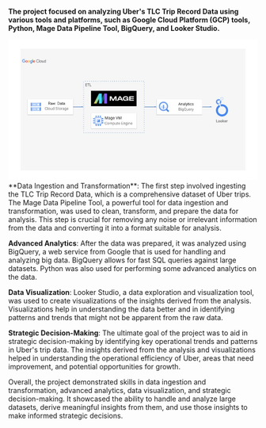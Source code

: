 **The project focused on analyzing Uber's TLC Trip Record Data using various tools and platforms, such as Google Cloud Platform (GCP) tools, Python, Mage Data Pipeline Tool, BigQuery, and Looker Studio.**

<img src = "architecture.jpg">
**Data Ingestion and Transformation**: The first step involved ingesting the TLC Trip Record Data, which is a comprehensive dataset of Uber trips. The Mage Data Pipeline Tool, a powerful tool for data ingestion and transformation, was used to clean, transform, and prepare the data for analysis. This step is crucial for removing any noise or irrelevant information from the data and converting it into a format suitable for analysis.

**Advanced Analytics**: After the data was prepared, it was analyzed using BigQuery, a web service from Google that is used for handling and analyzing big data. BigQuery allows for fast SQL queries against large datasets. Python was also used for performing some advanced analytics on the data.

**Data Visualization**: Looker Studio, a data exploration and visualization tool, was used to create visualizations of the insights derived from the analysis. Visualizations help in understanding the data better and in identifying patterns and trends that might not be apparent from the raw data.

**Strategic Decision-Making**: The ultimate goal of the project was to aid in strategic decision-making by identifying key operational trends and patterns in Uber's trip data. The insights derived from the analysis and visualizations helped in understanding the operational efficiency of Uber, areas that need improvement, and potential opportunities for growth.

Overall, the project demonstrated skills in data ingestion and transformation, advanced analytics, data visualization, and strategic decision-making. It showcased the ability to handle and analyze large datasets, derive meaningful insights from them, and use those insights to make informed strategic decisions.
